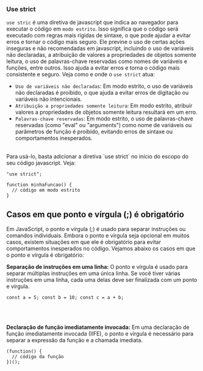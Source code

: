### Use strict
``use stric`` é uma diretiva de javascript que indica ao navegador para executar o código em `modo estrito`. Isso significa que o código será executado com regras mais rígidas de sintaxe, o que pode ajudar a evitar erros e tornar o código mais seguro. Ele previne o uso de certas ações inseguras e não recomendadas em javascript, incluindo o uso de variáveis não declaradas, a atribuição de valores a propriedades de objetos somente leitura, o uso de palavras-chave reservadas como nomes de variáveis ​​e funções, entre outros. Isso ajuda a evitar erros e torna o código mais consistente e seguro. Veja como e onde o `use strict` atua:
<br>
- `Uso de variáveis não declaradas`: Em modo estrito, o uso de variáveis ​​não declaradas é proibido, o que ajuda a evitar erros de digitação ou variáveis ​​não intencionais.
- `Atribuição a propriedades somente leitura`: Em modo estrito, atribuir valores a propriedades de objetos somente leitura resultará em um erro.
- `Palavras-chave reservadas`: Em modo estrito, o uso de palavras-chave reservadas (como "eval" ou "arguments") como nome de variáveis ou parâmetros de função é proibido, evitando erros de sintaxe ou comportamentos inesperados.
<br>
Para usá-lo, basta adicionar a diretiva `use strict` no início do escopo do seu código javascript. Veja:

```
"use strict";

function minhaFuncao() {
  // código em modo estrito
}
```

## Casos em que ponto e vírgula (;) é obrigatório
Em JavaScript, o ponto e vírgula (;) é usado para separar instruções ou comandos individuais. Embora o ponto e vírgula seja opcional em muitos casos, existem situações em que ele é obrigatório para evitar comportamentos inesperados no código. Vejamos abaixo os casos em que o ponto e vírgula é obrigatório:
<br>

**Separação de instruções em uma linha:**
O ponto e vírgula é usado para separar múltiplas instruções em uma única linha. Se você tiver várias instruções em uma linha, cada uma delas deve ser finalizada com um ponto e vírgula.

```
const a = 5; const b = 10; const c = a + b;
```
<br><br>

**Declaração de função imediatamente invocada:**
Em uma declaração de função imediatamente invocada (IIFE), o ponto e vírgula é necessário para separar a expressão da função e a chamada imediata.

```
(function() {
  // código da função
})();
```
<br><br>

